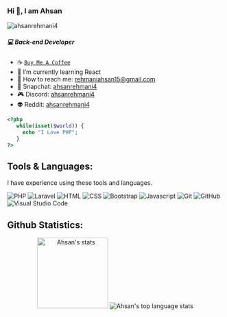 ### Hi 👋, I am Ahsan

<p align="left"> <img src="https://komarev.com/ghpvc/?username=ahsanrehmani4&label=Profile+Views&color=0e75b6&style=flat" alt="ahsanrehmani4" /> </p>

##### :computer: Back-end Developer

- ☕ <a href="https://www.buymeacoffee.com/ahsanrehmani4">`Buy Me A Coffee`</a>
- 🌱 I’m currently learning React
- 📧 How to reach me: <a href="mailto:rehmaniahsan15@gmail.com">rehmaniahsan15@gmail.com</a>
- 👻 Snapchat: <a href="https://www.snapchat.com/add/ahsanrehmani4" target="_blank">ahsanrehmani4</a>
- 🎮 Discord: <a href="https://discord.com/users/796633856802291723" target="_blank">ahsanrehmani4</a>
- 👽 Reddit: <a href="https://reddit.com/user/ahsanrehmani4" target="_blank">ahsanrehmani4</a>

```php
<?php
   while(isset($world)) {
     echo "I Love PHP";
   }
?>
```

## Tools & Languages:

I have experience using these tools and languages.

![PHP](https://img.shields.io/badge/-PHP-05122A?style=flat&logo=php)
![Laravel](https://img.shields.io/badge/-Laravel-05122A?style=flat&logo=laravel)
![HTML](https://img.shields.io/badge/-HTML-05122A?style=flat&logo=HTML5)
![CSS](https://img.shields.io/badge/-CSS-05122A?style=flat&logo=CSS3)
![Bootstrap](https://img.shields.io/badge/-Bootstrap-05122A?style=flat&logo=bootstrap)
![Javascript](https://img.shields.io/badge/-Javascript-05122A?style=flat&logo=javascript)
![Git](https://img.shields.io/badge/-Git-05122A?style=flat&logo=git)
![GitHub](https://img.shields.io/badge/-GitHub-05122A?style=flat&logo=github)
![Visual Studio Code](https://img.shields.io/badge/-Visual%20Studio%20Code-05122A?style=flat&logo=visual-studio-code&logoColor=007ACC)

## Github Statistics:

<p align="center">
    <img height="165" src="https://github-readme-stats.vercel.app/api?username=ahsanrehmani4&count_private=true&include_all_commits=true&theme=tokyonight" alt="Ahsan's stats" />
    <img src="https://github-readme-stats.vercel.app/api/top-langs/?username=ahsanrehmani4&layout=compact&theme=tokyonight" alt="Ahsan's top language stats" />
</p>

<!--
**ahsanrehmani4/ahsanrehmani4** is a ✨ _special_ ✨ repository because its `README.md` (this file) appears on your GitHub profile.

Here are some ideas to get you started:

- 🔭 I’m currently working on ...
- 👯 I’m looking to collaborate on ...
- 🤔 I’m looking for help with ...
- 💬 Ask me about ...
- 😄 Pronouns: ...
- ⚡ Fun fact: ...
-->

